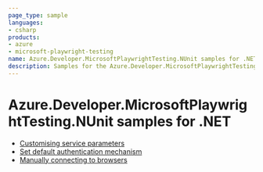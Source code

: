 ```yaml
---
page_type: sample
languages:
- csharp
products:
- azure
- microsoft-playwright-testing
name: Azure.Developer.MicrosoftPlaywrightTesting.NUnit samples for .NET
description: Samples for the Azure.Developer.MicrosoftPlaywrightTesting.NUnit client library
---
```


# Azure.Developer.MicrosoftPlaywrightTesting.NUnit samples for .NET

- [Customising service parameters](./Sample1_CustomisingServiceParameters.md)
- [Set default authentication mechanism](./Sample2_SetDefaultAuthenticationMechanism.md)
- [Manually connecting to browsers](./Sample3_ManuallyConnectingToBrowsers.md)